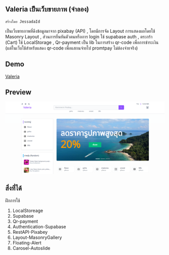 ## Valeria เป็นเว็บขายภาพ (จำลอง)
    สร้างโดย JessadaId
เป็นเว็บขายภาพที่ดึงข้อมูลมาจาก pixabay (API) , โดยมีการจัด Layout การแสดงผลโดยใช้ Masonry Layout , ส่วนการยืนยันตัวตนหรือการ login ใช้ supabase auth , ตระกร้า (Cart) ใช้ LocalStorage , Qr-payment เป็น lib ในการสร้าง qr-code เพื่อการชำระเงิน (แต่ในเว็บใช้สำหรับแสดง qr-code เพื่อแสกนจ่ายไป promtpay ไม่ต้องจ่ายจริง)

## Demo
[Valeria](valeria-sand.vercel.app)

## Preview
![Valeria](./static/image.png)

## สิ่งที่ได้
ฝึกการใช้ 
1. LocalStoreage 
2. Supabase 
3. Qr-payment 
4. Authentication-Supabase 
5. RestAPI-Pixabey 
6. Layout-MasonryGallery 
7. Floating-Alert 
8. Carosel-Autoslide
